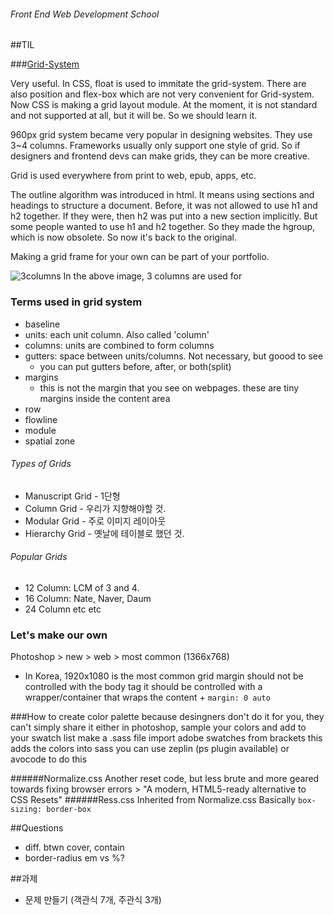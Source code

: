 ###### Front End Web Development School

##TIL

###[Grid-System](https://github.com/yamoo9/PSD2HTML-CSS/wiki/%EC%9B%B9-%EA%B7%B8%EB%A6%AC%EB%93%9C-%EC%8B%9C%EC%8A%A4%ED%85%9C)

Very useful. In CSS, float is used to immitate the grid-system. There are also position and flex-box which are not very convenient for Grid-system. Now CSS is making a grid layout module. At the moment, it is not standard and not supported at all, but it will be. So we should learn it.

960px grid system became very popular in designing websites. They use 3~4 columns. Frameworks usually only support one style of grid. So if designers and frontend devs can make grids, they can be more creative.

Grid is used everywhere from print to web, epub, apps, etc. 

The outline algorithm was introduced in html. It means using sections and headings to structure a document. Before, it was not allowed to use h1 and h2 together. If they were, then h2 was put into a new section implicitly. But some people wanted to use h1 and h2 together. So they made the hgroup, which is now obsolete. So now it's back to the original. 

Making a grid frame for your own can be part of your portfolio.

![3columns](https://github.com/yamoo9/PSD2HTML-CSS/raw/master/__assets__/Thinking_with_Type_Grid_11.gif)
In the above image, 3 columns are used for 

### Terms used in grid system
- baseline
- units: each unit column. Also called 'column'
- columns: units are combined to form columns
- gutters: space between units/columns. Not necessary, but goood to see
	- you can put gutters before, after, or both(split)
- margins
	- this is not the margin that you see on webpages. these are tiny margins inside the content area
- row
- flowline
- module
- spatial zone

###### Types of Grids
- Manuscript Grid - 1단형
- Column Grid - 우리가 지향해야할 것.
- Modular Grid - 주로 이미지 레이아웃
- Hierarchy Grid - 옛날에 테이블로 했던 것.

###### Popular Grids
- 12 Column: LCM of 3 and 4.
- 16 Column: Nate, Naver, Daum
- 24 Column etc etc

### Let's make our own
Photoshop > new > web > most common (1366x768)
* In Korea, 1920x1080 is the most common
grid margin should not be controlled with the body tag it should be controlled with a wrapper/container that wraps the content + `margin: 0 auto`

###How to create color palette
because desingners don't do it for you, they can't simply share it either
in photoshop, sample your colors and add to your swatch list
make a .sass file
import adobe swatches from brackets
this adds the colors into sass
	you can use zeplin (ps plugin available) or avocode to do this

######Normalize.css
Another reset code, but less brute and more geared towards fixing browser errors
	> "A modern, HTML5-ready alternative to CSS Resets"
######Ress.css
Inherited from Normalize.css
Basically `box-sizing: border-box`

##Questions
- diff. btwn cover, contain
- border-radius em vs %?

##과제
- 문제 만들기 (객관식 7개, 주관식 3개)